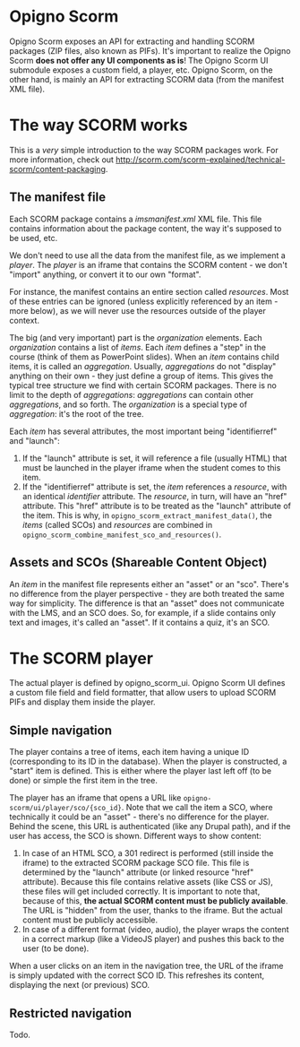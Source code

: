 Opigno Scorm
============

Opigno Scorm exposes an API for extracting and handling SCORM packages (ZIP files, also known as PIFs).
It's important to realize the Opigno Scorm **does not offer any UI components as is**! The Opigno Scorm UI submodule exposes a custom field, a player, etc. Opigno Scorm, on the other hand, is mainly an API for extracting SCORM data (from the manifest XML file).



The way SCORM works
===================

This is a *very* simple introduction to the way SCORM packages work. For more information, check out http://scorm.com/scorm-explained/technical-scorm/content-packaging.


The manifest file
-----------------

Each SCORM package contains a *imsmanifest.xml* XML file. This file contains information about the package content, the way it's supposed to be used, etc.

We don't need to use all the data from the manifest file, as we implement a *player*. The *player* is an iframe that contains the SCORM content - we don't "import" anything, or convert it to our own "format".

For instance, the manifest contains an entire section called *resources*. Most of these entries can be ignored (unless explicitly referenced by an item - more below), as we will never use the resources outside of the player context.

The big (and very important) part is the *organization* elements. Each *organization* contains a list of *items*. Each *item* defines a "step" in the course (think of them as PowerPoint slides). When an *item* contains child items, it is called an *aggregation*. Usually, *aggregations* do not "display" anything on their own - they just define a group of items. This gives the typical tree structure we find with certain SCORM packages. There is no limit to the depth of *aggregations*: *aggregations* can contain other *aggregations*, and so forth. The *organization* is a special type of *aggregation*: it's the root of the tree.

Each *item* has several attributes, the most important being "identifierref" and "launch":

 1. If the "launch" attribute is set, it will reference a file (usually HTML) that must be launched in the player iframe when the student comes to this item.
 2. If the "identifierref" attribute is set, the *item* references a *resource*, with an identical *identifier* attribute. The *resource*, in turn, will have an "href" attribute. This "href" attribute is to be treated as the "launch" attribute of the item. This is why, in `opigno_scorm_extract_manifest_data()`, the *items* (called SCOs) and *resources* are combined in `opigno_scorm_combine_manifest_sco_and_resources()`.


Assets and SCOs (Shareable Content Object)
------------------------------------------

An *item* in the manifest file represents either an "asset" or an "sco". There's no difference from the player perspective - they are both treated the same way for simplicity. The difference is that an "asset" does not communicate with the LMS, and an SCO does. So, for example, if a slide contains only text and images, it's called an "asset". If it contains a quiz, it's an SCO.



The SCORM player
================

The actual player is defined by opigno_scorm_ui. Opigno Scorm UI defines a custom file field and field formatter, that allow users to upload SCORM PIFs and display them inside the player.


Simple navigation
-----------------

The player contains a tree of items, each item having a unique ID (corresponding to its ID in the database). When the player is constructed, a "start" item is defined. This is either where the player last left off (to be done) or simple the first item in the tree.

The player has an iframe that opens a URL like `opigno-scorm/ui/player/sco/{sco_id}`. Note that we call the item a SCO, where technically it could be an "asset" - there's no difference for the player. Behind the scene, this URL is authenticated (like any Drupal path), and if the user has access, the SCO is shown. Different ways to show content:

 1. In case of an HTML SCO, a 301 redirect is performed (still inside the iframe) to the extracted SCORM package SCO file. This file is determined by the "launch" attribute (or linked resource "href" attribute). Because this file contains relative assets (like CSS or JS), these files will get included correctly. It is important to note that, because of this, **the actual SCORM content must be publicly available**. The URL is "hidden" from the user, thanks to the iframe. But the actual content must be publicly accessible.
 2. In case of a different format (video, audio), the player wraps the content in a correct markup (like a VideoJS player) and pushes this back to the user (to be done).

When a user clicks on an item in the navigation tree, the URL of the iframe is simply updated with the correct SCO ID. This refreshes its content, displaying the next (or previous) SCO.


Restricted navigation
---------------------

Todo.






